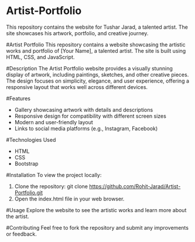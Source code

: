 # Artist-Portfolio
This repository contains the website for Tushar Jarad, a talented artist. The site showcases his artwork, portfolio, and creative journey.

#Artist Portfolio
This repository contains a website showcasing the artistic works and portfolio of [Your Name], a talented artist. The site is built using HTML, CSS, and JavaScript.

#Description
The Artist Portfolio website provides a visually stunning display of artwork, including paintings, sketches, and other creative pieces. The design focuses on simplicity, elegance, and user experience, offering a responsive layout that works well across different devices.

#Features
- Gallery showcasing artwork with details and descriptions
- Responsive design for compatibility with different screen sizes
- Modern and user-friendly layout
- Links to social media platforms (e.g., Instagram, Facebook)

#Technologies Used
- HTML
- CSS
- Bootstrap

#Installation
To view the project locally:

1. Clone the repository: git clone https://github.com/Rohit-Jarad/Artist-Portfolio.git
2. Open the index.html file in your web browser.

#Usage
Explore the website to see the artistic works and learn more about the artist.

#Contributing
Feel free to fork the repository and submit any improvements or feedback.
